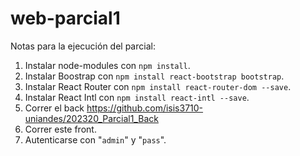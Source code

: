 # web-parcial1

Notas para la ejecución del parcial:
1. Instalar node-modules con `npm install`.
2. Instalar Boostrap con `npm install react-bootstrap bootstrap`.
3. Instalar React Router con `npm install react-router-dom --save`.
4. Instalar React Intl con `npm install react-intl --save`.
5. Correr el back https://github.com/isis3710-uniandes/202320_Parcial1_Back
6. Correr este front.
7. Autenticarse con "`admin`" y "`pass`".
